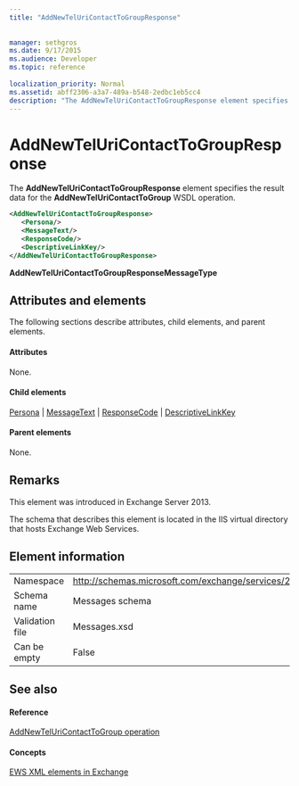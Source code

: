 ```yaml
---
title: "AddNewTelUriContactToGroupResponse"
 
 
manager: sethgros
ms.date: 9/17/2015
ms.audience: Developer
ms.topic: reference
 
localization_priority: Normal
ms.assetid: abff2306-a3a7-489a-b548-2edbc1eb5cc4
description: "The AddNewTelUriContactToGroupResponse element specifies the result data for the AddNewTelUriContactToGroup WSDL operation."
---
```


# AddNewTelUriContactToGroupResponse

The **AddNewTelUriContactToGroupResponse** element specifies the result data for the **AddNewTelUriContactToGroup** WSDL operation. 
  
```XML
<AddNewTelUriContactToGroupResponse>
   <Persona/>
   <MessageText/>
   <ResponseCode/>
   <DescriptiveLinkKey/>
</AddNewTelUriContactToGroupResponse>
```

 **AddNewTelUriContactToGroupResponseMessageType**
## Attributes and elements

The following sections describe attributes, child elements, and parent elements.
  
#### Attributes

None.
  
#### Child elements

[Persona](persona.md) | [MessageText](messagetext.md) | [ResponseCode](responsecode.md) | [DescriptiveLinkKey](descriptivelinkkey.md)
  
#### Parent elements

None.
  
## Remarks

This element was introduced in Exchange Server 2013.
  
The schema that describes this element is located in the IIS virtual directory that hosts Exchange Web Services.
  
## Element information

|||
|:-----|:-----|
|Namespace  <br/> |http://schemas.microsoft.com/exchange/services/2006/messages  <br/> |
|Schema name  <br/> |Messages schema  <br/> |
|Validation file  <br/> |Messages.xsd  <br/> |
|Can be empty  <br/> |False  <br/> |
   
## See also

#### Reference

[AddNewTelUriContactToGroup operation](addnewteluricontacttogroup-operation.md)
#### Concepts

[EWS XML elements in Exchange](ews-xml-elements-in-exchange.md)

